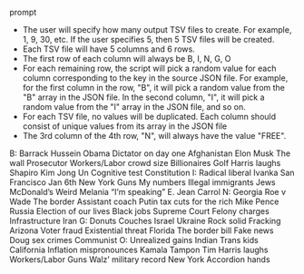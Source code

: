 prompt

- The user will specify how many output TSV files to create. For example, 1, 9,
30, etc. If the user specifies 5, then 5 TSV files will be created.
- Each TSV file will have 5 columns and 6 rows. 
- The first row of each column will always be B, I, N, G, O
- For each remaining row, the script will pick a random value for each column
corresponding to the key in the source JSON file. For example, for the first
column in the row, "B", it will pick a random value from the "B" array in the JSON 
file. In the second column, "I",  it will pick a random value from the "I" array in
the JSON file, and so on.
- For each TSV file, no values will be duplicated. Each column should consist
of unique values from its array in the JSON file
- The 3rd column of the 4th row, "N",  will always have the value "FREE". 


B:
Barrack Hussein Obama
Dictator on day one
Afghanistan
Elon Musk
The wall
Prosecutor
Workers/Labor
crowd size
Billionaires
Golf
Harris laughs
Shapiro
Kim Jong Un
Cognitive test
Constitution
I:
Radical liberal
Ivanka
San Francisco
Jan 6th
New York
Guns
My numbers
Illegal immigrants
Jews
McDonald’s
Weird
Melania
“I’m speaking”
E. Jean Carrol
N:
Georgia
Roe v Wade
The border
Assistant coach
Putin
tax cuts for the rich
Mike Pence
Russia
Election of our lives
Black jobs
Supreme Court
Felony charges
Infrastructure
Iran
G:
Donuts
Couches
Israel
Ukraine
Rock solid
Fracking
Arizona
Voter fraud
Existential threat
Florida
The border bill
Fake news
Doug
sex crimes
Communist
O:
Unrealized gains
Indian
Trans kids
California
Inflation
mispronounces Kamala
Tampon Tim
Harris laughs
Workers/Labor
Guns
Walz’ military record
New York
Accordion hands
  
  
